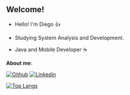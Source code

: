## Welcome!

- Hello! I'm Diego 👍

- Studying System Analysis and Development.

- Java and Mobile Developer ☕

**About me**:

[![Github](https://img.shields.io/badge/GitHub-100000?style=for-the-badge&logo=github&logoColor=white)](https://github.com/diegonsouza)
[![Linkedin](https://img.shields.io/badge/LinkedIn-0077B5?style=for-the-badge&logo=linkedin&logoColor=white)](https://www.linkedin.com/in/diego-souza-0a43a2115/)

[![Top Langs](https://github-readme-stats.vercel.app/api/top-langs/?username=diegonsouza&layout=compact)](https://github.com/diegonsouza)
